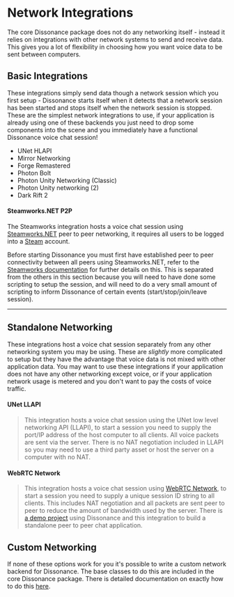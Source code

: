 # Network Integrations

The core Dissonance package does not do any networking itself - instead it relies on integrations with other network systems to send and receive data. This gives you a lot of flexibility in choosing how you want voice data to be sent between computers.

## Basic Integrations

These integrations simply send data though a network session which you first setup - Dissonance starts itself when it detects that a network session has been started and stops itself when the network session is stopped. These are the simplest network integrations to use, if your application is already using one of these backends you just need to drop some components into the scene and you immediately have a functional Dissonance voice chat session!

 - UNet HLAPI
 - Mirror Networking
 - Forge Remastered
 - Photon Bolt
 - Photon Unity Networking (Classic)
 - Photon Unity networking (2)
 - Dark Rift 2

#### Steamworks.NET P2P
The Steamworks integration hosts a voice chat session using [Steamworks.NET](https://steamworks.github.io/) peer to peer networking, it requires all users to be logged into a [Steam](https://store.steampowered.com/) account.

Before starting Dissonance you must first have established peer to peer connectivity between all peers using Steamworks.NET, refer to the [Steamworks documentation](https://partner.steamgames.com/doc/api/ISteamNetworking) for further details on this. This is separated from the others in this section because you will need to have done some scripting to setup the session, and will need to do a very small amount of scripting to inform Dissonance of certain events (start/stop/join/leave session).

---

## Standalone Networking

These integrations host a voice chat session separately from any other networking system you may be using. These are _slightly_ more complicated to setup but they have the advantage that voice data is not mixed with other application data. You may want to use these integrations if your application does not have any other networking except voice, or if your application network usage is metered and you don't want to pay the costs of voice traffic.

#### UNet LLAPI
> This integration hosts a voice chat session using the UNet low level networking API (LLAPI), to start a session you need to supply the port/IP address of the host computer to all clients. All voice packets are sent via the server. There is no NAT negotiation included in LLAPI so you may need to use a third party asset or host the server on a computer with no NAT.

#### WebRTC Network
> This integration hosts a voice chat session using [WebRTC Network](https://assetstore.unity.com/packages/tools/network/webrtc-network-47846), to start a session you need to supply a unique session ID string to all clients. This includes NAT negotiation and all packets are sent peer to peer to reduce the amount of bandwidth used by the server. There is [a demo project](https://github.com/Placeholder-Software/Dissonance-Demo) using Dissonance and this integration to build a standalone peer to peer chat application.

## Custom Networking

If none of these options work for you it's possible to write a custom network backend for Dissonance. The base classes to do this are included in the core Dissonance package. There is detailed documentation on exactly how to do this [here](/Tutorials/Custom-Networking).